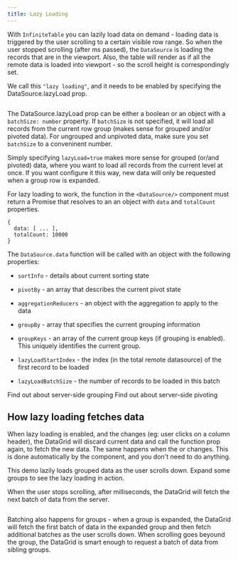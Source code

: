 ```yaml
---
title: Lazy Loading
---
```


With `InfiniteTable` you can lazily load data on demand - loading data is triggered by the user scrolling to a certain visible row range. So when the user stopped scrolling (after <PropLink name="scrollStopDelay" /> ms passed), the `DataSource` is loading the records that are in the viewport. Also, the table will render as if all the remote data is loaded into viewport - so the scroll height is correspondingly set.

We call this `"lazy loading"`, and it needs to be enabled by specifying the <DataSourcePropLink name="lazyLoad">DataSource.lazyLoad</DataSourcePropLink> prop.

<Sandpack title="Lazy loading ungrouped and unpivoted data">

```ts file="simple-lazy-load-example.page.tsx"

```

</Sandpack>

<Note>

The <DataSourcePropLink name="lazyLoad">DataSource.lazyLoad</DataSourcePropLink> prop can be either a boolean or an object with a `batchSize: number` property. If `batchSize` is not specified, it will load all records from the current row group (makes sense for grouped and/or pivoted data). For ungrouped and unpivoted data, make sure you set `batchSize` to a conveninent number.

Simply specifying `lazyLoad=true` makes more sense for grouped (or/and pivoted) data, where you want to load all records from the current level at once. If you want configure it this way, new data will only be requested when a group row is expanded.

</Note>

For lazy loading to work, the <DataSourcePropLink name="data" /> function in the `<DataSource/>` component must return a Promise that resolves to an an object with `data` and `totalCount` properties.

```tsx
{
  data: [ ... ],
  totalCount: 10000
}
```

The `DataSource.data` function will be called with an object with the following properties:

- `sortInfo` - details about current sorting state
- `pivotBy` - an array that describes the current pivot state
- `aggregationReducers` - an object with the aggregation to apply to the data
- `groupBy` - array that specifies the current grouping information
- `groupKeys` - an array of the current group keys (if grouping is enabled). This uniquely identifies the current group.

- `lazyLoadStartIndex` - the index (in the total remote datasource) of the first record to be loaded
- `lazyLoadBatchSize` - the number of records to be loaded in this batch

<HeroCards>
<YouWillLearnCard title="Server-side Grouping Rows" path="/docs/learn/grouping-and-pivoting/grouping-rows#server-side-grouping-with-lazy-loading">
Find out about server-side grouping
</YouWillLearnCard>
<YouWillLearnCard title="Pivoting" path="/docs/learn/grouping-and-pivoting/pivoting/overview#server-side-pivoting">
Find out about server-side pivoting
</YouWillLearnCard>
</HeroCards>

## How lazy loading fetches data

When lazy loading is enabled, and the <DPropLink name="sortInfo" />  changes (eg: user clicks on a column header), the DataGrid will discard current data and call the <DPropLink name="data" /> function prop again, to fetch the new data. The same happens when the <DPropLink name="filterValue" /> or <DPropLink name="groupBy" /> changes. This is done automatically by the component, and you don't need to do anything.

<Sandpack title="Lazy loading grouped data" viewMode="preview">

<Description>

This demo lazily loads grouped data as the user scrolls down. Expand some groups to see the lazy loading in action.

When the user stops scrolling, after <PropLink name="scrollStopDelay" /> milliseconds, the DataGrid will fetch the next batch of data from the server.

</Description>

```ts file="grouped-lazy-load-example.page.tsx"

```

</Sandpack>


<Note>

Batching also happens for groups - when a group is expanded, the DataGrid will fetch the first batch of data in the expanded group and then fetch additional batches as the user scrolls down. When scrolling goes beyound the group, the DataGrid is smart enough to request a batch of data from sibling groups.

</Note>